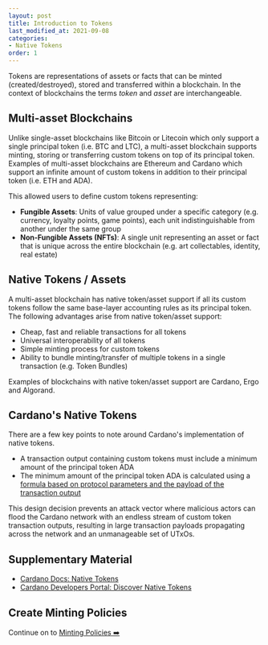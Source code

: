 ```yaml
---
layout: post
title: Introduction to Tokens
last_modified_at: 2021-09-08
categories:
- Native Tokens
order: 1
---
```


Tokens are representations of assets or facts that can be minted (created/destroyed), stored and transferred within a blockchain. In the context of blockchains the terms *token* and *asset* are interchangeable.

## Multi-asset Blockchains
Unlike single-asset blockchains like Bitcoin or Litecoin which only support a single principal token (i.e. BTC and LTC), a multi-asset blockchain supports minting, storing or transferring custom tokens on top of its principal token. Examples of multi-asset blockchains are Ethereum and Cardano which support an infinite amount of custom tokens in addition to their principal token (i.e. ETH and ADA).

This allowed users to define custom tokens representing:
 - **Fungible Assets**: Units of value grouped under a specific category (e.g. currency, loyalty points, game points), each unit indistinguishable from another under the same group
 - **Non-Fungible Assets (NFTs)**: A single unit representing an asset or fact that is unique across the entire blockchain (e.g. art collectables, identity, real estate)

## Native Tokens / Assets
A multi-asset blockchain has native token/asset support if all its custom tokens follow the same base-layer accounting rules as its principal token. The following advantages arise from native token/asset support:
 - Cheap, fast and reliable transactions for all tokens
 - Universal interoperability of all tokens
 - Simple minting process for custom tokens
 - Ability to bundle minting/transfer of multiple tokens in a single transaction (e.g. Token Bundles)

Examples of blockchains with native token/asset support are Cardano, Ergo and Algorand.

## Cardano's Native Tokens
There are a few key points to note around Cardano's implementation of native tokens.
 - A transaction output containing custom tokens must include a minimum amount of the principal token ADA
 - The minimum amount of the principal token ADA is calculated using a [formula based on protocol parameters and the payload of the transaction output](https://cardano-ledger.readthedocs.io/en/latest/explanations/min-utxo.html#min-ada-value-calculation)

This design decision prevents an attack vector where malicious actors can flood the Cardano network with an endless stream of custom token transaction outputs, resulting in large transaction payloads propagating across the network and an unmanageable set of UTxOs. 

## Supplementary Material
 - [Cardano Docs: Native Tokens](https://docs.cardano.org/native-tokens/learn)
 - [Cardano Developers Portal: Discover Native Tokens](https://docs.cardano.org/native-tokens/learn)

 ## Create Minting Policies
 Continue on to [Minting Policies
 ➡️](https://learn.lovelace.academy/native-tokens/minting-policies/)
